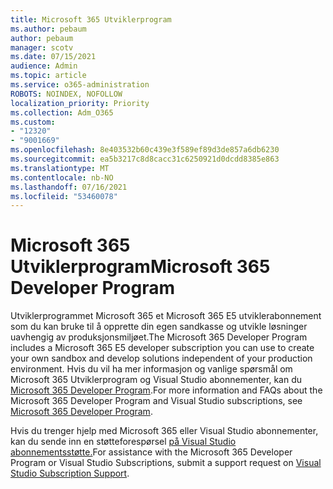 ```yaml
---
title: Microsoft 365 Utviklerprogram
ms.author: pebaum
author: pebaum
manager: scotv
ms.date: 07/15/2021
audience: Admin
ms.topic: article
ms.service: o365-administration
ROBOTS: NOINDEX, NOFOLLOW
localization_priority: Priority
ms.collection: Adm_O365
ms.custom:
- "12320"
- "9001669"
ms.openlocfilehash: 8e403532b60c439e3f589ef89d3de857a6db6230
ms.sourcegitcommit: ea5b3217c8d8cacc31c6250921d0dcdd8385e863
ms.translationtype: MT
ms.contentlocale: nb-NO
ms.lasthandoff: 07/16/2021
ms.locfileid: "53460078"
---
```

# <a name="microsoft-365-developer-program"></a><span data-ttu-id="b36e5-102">Microsoft 365 Utviklerprogram</span><span class="sxs-lookup"><span data-stu-id="b36e5-102">Microsoft 365 Developer Program</span></span>

<span data-ttu-id="b36e5-103">Utviklerprogrammet Microsoft 365 et Microsoft 365 E5 utviklerabonnement som du kan bruke til å opprette din egen sandkasse og utvikle løsninger uavhengig av produksjonsmiljøet.</span><span class="sxs-lookup"><span data-stu-id="b36e5-103">The Microsoft 365 Developer Program includes a Microsoft 365 E5 developer subscription you can use to create your own sandbox and develop solutions independent of your production environment.</span></span> <span data-ttu-id="b36e5-104">Hvis du vil ha mer informasjon og vanlige spørsmål om Microsoft 365 Utviklerprogram og Visual Studio abonnementer, kan du [Microsoft 365 Developer Program](/office/developer-program/microsoft-365-developer-program).</span><span class="sxs-lookup"><span data-stu-id="b36e5-104">For more information and FAQs about the Microsoft 365 Developer Program and Visual Studio subscriptions, see [Microsoft 365 Developer Program](/office/developer-program/microsoft-365-developer-program).</span></span>

<span data-ttu-id="b36e5-105">Hvis du trenger hjelp med Microsoft 365 eller Visual Studio abonnementer, kan du sende inn en støtteforespørsel [på Visual Studio abonnementsstøtte.](https://visualstudio.microsoft.com/subscriptions/support/)</span><span class="sxs-lookup"><span data-stu-id="b36e5-105">For assistance with the Microsoft 365 Developer Program or Visual Studio Subscriptions, submit a support request on [Visual Studio Subscription Support](https://visualstudio.microsoft.com/subscriptions/support/).</span></span>